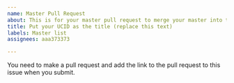 ```yaml
---
name: Master Pull Request
about: This is for your master pull request to merge your master into this repo.
title: Put your UCID as the title (replace this text)
labels: Master list
assignees: aaa373373

---
```


You need to make a pull request and add the link to the pull request to this issue when you submit.
